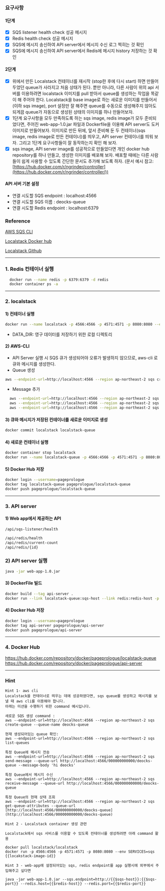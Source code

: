 ### 요구사항

#### 1단계
- [x]  SQS listener health check 성공 메시지
- [x]  Redis health check 성공 메시지
- [x]  SQS에 메시지 송신하여 API server에서 메시지 수신 로그 찍히는 것 확인
- [x]  SQS에 메시지 송신하여 API server에서 Redis에 메시지 history 저장하는 것 확인

#### 2단계
- [x]  위에서 만든 Localstack 컨테이너를 재시작 (stop한 후에 다시 start) 하면 만들어두었던 queue가 사라지고 처음 상태가 된다. 뿐만 아니라, 다른 사람이 위의 api 서버를 이용하려면 localstack 이미지를 pull 받아서 queue를 생성하는 작업을 똑같이 해 주어야 한다. Localstack을 base image로 하는 새로운 이미지를 만들어서(이하 sqs image), port 설정만 잘 해주면 queue를 수동으로 생성해주지 않아도 되게끔  queue가 자동으로 생성된 상태의 이미지를 하나 만들어보자.
- [x]  1단계 요구사항을 모두 만족하도록 하는 sqs image, redis image가 모두 준비되었다면, 주어진 web-app-1.0.jar 파일과 Dockerfile을 이용해 API server도 도커 이미지로 만들어보자. 이미지로 만든 뒤에, 앞서 준비해 둔 두 컨테이너(sqs image, redis image로 만든 컨테이너)를 띄우고, API server 컨테이너를 띄워 보자. 그리고 1단계 요구사항들이 잘 동작하는지 확인 해 보자.
- [x]  sqs image, API server image를 성공적으로 만들었다면 개인 docker hub repository를 하나 만들고, 생성한 이미지를 배포해 보자. 배포할 때에는 다른 사람들이 쉽게 사용할 수 있도록 간단한 문서도 추가해 보도록 하자. (문서 예시 참고: [https://hub.docker.com/r/ngrinder/controller](https://hub.docker.com/r/ngrinder/controller/))

#### API 서버 기본 설정
- 연결 시도할 SQS endpoint : localhost:4566 
- 연결 시도할 SQS 이름 : deocks-queue
- 연결 시도할 Redis endpoint : localhost:6379

### Reference

[AWS SQS CLI](https://docs.aws.amazon.com/cli/latest/reference/sqs/)

[Localstack Docker hub](https://hub.docker.com/r/localstack/localstack)

[Localstack Github](https://github.com/localstack/localstack)


***


### 1. Redis 컨테이너 실행
```bash
  docker run --name redis -p 6379:6379 -d redis
  docker container ps -a
```

***

### 2. localstack
#### 1) 컨테이너 실행
```bash
docker run --name localstack -p 4566:4566 -p 4571:4571 -p 8080:8080 --env SERVICES=sqs --env DATA_DIR=/tmp/localstack/data localstack/localstack
```
- DATA_DIR: 영구 데이터를 저장하기 위한 로컬 디렉토리

#### 2) AWS-CLI
  - API Server 실행 시 SQS 큐가 생성되어야 오류가 발생하지 않으므로, aws-cli 로 큐와 메시지를 생성한다.
  -  Queue 생성
  ```bash
  aws --endpoint-url=http://localhost:4566 --region ap-northeast-2 sqs create-queue --queue-name deocks-queue
  ```
  - Message 추가
  ```bash
    aws --endpoint-url=http://localhost:4566 --region ap-northeast-2 sqs send-message --queue-url http://localhost:4566/000000000000/deocks-queue --message-body 'first message'
    aws --endpoint-url=http://localhost:4566 --region ap-northeast-2 sqs send-message --queue-url http://localhost:4566/000000000000/deocks-queue --message-body 'second message'
    aws --endpoint-url=http://localhost:4566 --region ap-northeast-2 sqs send-message --queue-url http://localhost:4566/000000000000/deocks-queue --message-body 'third message'
  ```

#### 3) 큐와 메시지가 저장된 컨테이너를 새로운 이미지로 생성
```bash
docker commit localstack localstack-queue
```

#### 4) 새로운 컨테이너 실행
```bash
docker container stop localstack
docker run --name localstack-queue -p 4566:4566 -p 4571:4571 -p 8080:8080 localstack-queue
```

#### 5) Docker Hub 저장
```bash
docker login --username=pageprologue
docker tag localstack-queue pageprologue/localstack-queue
docker push pageprologue/localstack-queue
```

***

### 3. API server
#### 1) Web app에서 제공하는 API
```bash
/api/sqs-listener/health

/api/redis/health
/api/redis/current-count
/api/redis/{id}
```

### 2) API server 실행
```bash
java -jar web-app-1.0.jar
```

#### 3) DockerFile 빌드
```bash
docker build --tag api-server .
docker run --link localstack-queue:sqs-host --link redis:redis-host -p 8081:8081 api-server
```

#### 4) Docker Hub 저장
```bash
docker login --username=pageprologue
docker tag api-server pageprologue/api-server
docker push pageprologue/api-server
```

***

### 4. Docker Hub
https://hub.docker.com/repository/docker/pageprologue/localstack-queue
https://hub.docker.com/repository/docker/pageprologue/api-server

***


### Hint
```
Hint 1- aws cli
Localstack을 컨테이너로 띄우는 데에 성공하였다면, sqs queue를 생성하고 메시지를 보낼 때 aws cli를 이용해야 합니다.
아래는 미션을 수행하기 위한 command 예시입니다.

새로운 SQS 생성 command :
aws --endpoint-url=http://localhost:4566 --region ap-northeast-2 sqs create-queue --queue-name deocks-queue

현재 생성되어있는 queue 확인:
aws --endpoint-url=http://localhost:4566 --region ap-northeast-2 sqs list-queues

특정 Queue에 메시지 전송
aws --endpoint-url=http://localhost:4566 --region ap-northeast-2 sqs send-message --queue-url http://localhost:4566/000000000000/deocks-queue --message-body 'hi deocks'

특정 Queue에서 메시지 수신
aws --endpoint-url=http://localhost:4566 --region ap-northeast-2 sqs receive-message --queue-url http://localhost:4566/000000000000/deocks-queue

특정 Queue의 현재 상태 조회
aws --endpoint-url=http://localhost:4566 --region ap-northeast-2 sqs get-queue-attributes --queue-url [http://localhost:4566/000000000000/deocks-queue](http://localhost:4566/000000000000/deocks-queue)

```


```
Hint 2 - Localstack container 생성 관련

Localstack에서 sqs 서비스를 이용할 수 있도록 컨테이너를 생성하려면 아래 command 활용

docker pull localstack/localstack
docker run -p 4566:4566 -p 4571:4571 -p 8080:8080 --env SERVICES=sqs {{locakstack-image-id}}
```


```
Hint 3 - web-app에 설정되어있는 sqs, redis endpoint를 app 실행시에 외부에서 주입해주고 싶다면

java -jar web-app-1.0.jar --sqs.endpoint=http://{{$sqs-host}}:{{$sqs-port}} --redis.host={{$redis-host}} --redis.port={{$redis-port}}
```
